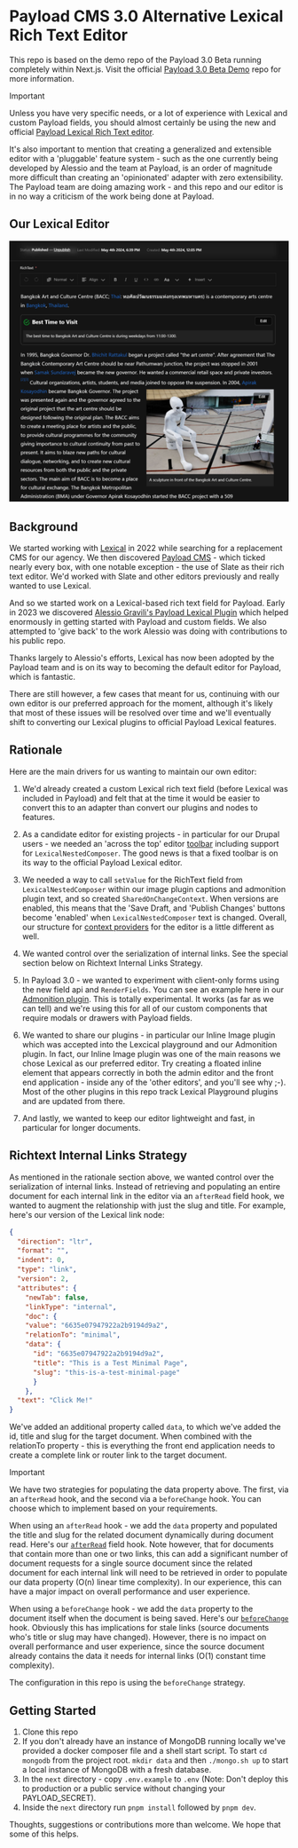 # Payload CMS 3.0 Alternative Lexical Rich Text Editor

This repo is based on the demo repo of the Payload 3.0 Beta running completely within Next.js. Visit the official [Payload 3.0 Beta Demo](https://github.com/payloadcms/payload-3.0-demo) repo for more information.

> [!IMPORTANT]
> Unless you have very specific needs, or a lot of experience with Lexical and custom Payload fields, you should almost certainly be using the new and official [Payload Lexical Rich Text editor](https://payloadcms.com/docs/lexical/overview). 
>

It's also important to mention that creating a generalized and extensible editor with a 'pluggable' feature system - such as the one currently being developed by Alessio and the team at Payload, is an order of magnitude more difficult than creating an 'opinionated' adapter with zero extensibility. The Payload team are doing amazing work - and this repo and our editor is in no way a criticism of the work being done at Payload.

## Our Lexical Editor

![Lexical Editor](/lexical-editor-screenshot.png "Lexical Editor")

## Background

We started working with [Lexical](https://lexical.dev/) in 2022 while searching for a replacement CMS for our agency. We then discovered [Payload CMS](https://payloadcms.com/) - which ticked nearly every box, with one notable exception - the use of Slate as their rich text editor. We'd worked with Slate and other editors previously and really wanted to use Lexical.

And so we started work on a Lexical-based rich text field for Payload. Early in 2023 we discovered [Alessio Gravili's Payload Lexical Plugin](https://github.com/AlessioGr/payload-plugin-lexical) which helped enormously in getting started with Payload and custom fields. We also attempted to 'give back' to the work Alessio was doing with contributions to his public repo.

Thanks largely to Alessio's efforts, Lexical has now been adopted by the Payload team and is on its way to becoming the default editor for Payload, which is fantastic.

There are still however, a few cases that meant for us, continuing with our own editor is our preferred approach for the moment, although it's likely that most of these issues will be resolved over time and we'll eventually shift to converting our Lexical plugins to official Payload Lexical features.

## Rationale

Here are the main drivers for us wanting to maintain our own editor:

1. We'd already created a custom Lexical rich text field (before Lexical was included in Payload) and felt that at the time it would be easier to convert this to an adapter than convert our plugins and nodes to features.

2. As a candidate editor for existing projects - in particular for our Drupal users - we needed an 'across the top' editor [toolbar](https://github.com/infonomic/payload-alternative-lexical-richtext-editor/blob/main/next/src/payload/adapters/richtext-lexical/field/plugins/toolbar-plugin/index.tsx) including support for `LexicalNestedComposer`. The good news is that a fixed toolbar is on its way to the official Payload Lexical editor.

3. We needed a way to call `setValue` for the RichText field from `LexicalNestedComposer` within our image plugin captions and admonition plugin text, and so created `SharedOnChangeContext`. When versions are enabled, this means that the 'Save Draft, and 'Publish Changes' buttons become 'enabled' when `LexicalNestedComposer` text is changed. Overall, our structure for [context providers](https://github.com/infonomic/payload-alternative-lexical-richtext-editor/blob/main/next/src/payload/adapters/richtext-lexical/field/editor-context.tsx) for the editor is a little different as well.

4. We wanted control over the serialization of internal links. See the special section below on Richtext Internal Links Strategy.

5. In Payload 3.0 - we wanted to experiment with client-only forms using the new field api and `RenderFields`. You can see an example here in our [Admonition plugin](https://github.com/infonomic/payload-alternative-lexical-richtext-editor/blob/main/next/src/payload/adapters/richtext-lexical/field/plugins/admonition-plugin/admonition-drawer.tsx). This is totally experimental. It works (as far as we can tell) and we're using this for all of our custom components that require modals or drawers with Payload fields.

6. We wanted to share our plugins - in particular our Inline Image plugin which was accepted into the Lexcical playground and our Admonition plugin. In fact, our Inline Image plugin was one of the main reasons we chose Lexical as our preferred editor. Try creating a floated inline element that appears correctly in both the admin editor and the front end application - inside any of the 'other editors', and you'll see why ;-).  Most of the other plugins in this repo track Lexical Playground plugins and are updated from there.

7. And lastly, we wanted to keep our editor lightweight and fast, in particular for longer documents.

## Richtext Internal Links Strategy

As mentioned in the rationale section above, we wanted control over the serialization of internal links. Instead of retrieving and populating an entire document for each internal link in the editor via an `afterRead` field hook, we wanted to augment the relationship with just the slug and title. For example, here's our version of the Lexical link node:

```json
{
  "direction": "ltr",
  "format": "",
  "indent": 0,
  "type": "link",
  "version": 2,
  "attributes": {
    "newTab": false,
    "linkType": "internal",
    "doc": {
    "value": "6635e07947922a2b9194d9a2",
    "relationTo": "minimal",
    "data": {
      "id": "6635e07947922a2b9194d9a2",
      "title": "This is a Test Minimal Page",
      "slug": "this-is-a-test-minimal-page"
      }
    },
  "text": "Click Me!"
}
```

We've added an additional property called `data`, to which we've added the id, title and slug for the target document. When combined with the relationTo property - this is everything the front end application needs to create a complete link or router link to the target document.

> [!IMPORTANT]
> We have two strategies for populating the data property above. The first, via an `afterRead` hook, and the second via a `beforeChange` hook. You can choose which to implement based on your requirements.
>

When using an `afterRead` hook -  we add the `data` property and populated the title and slug for the related document dynamically during document read. Here's our [`afterRead`](https://github.com/infonomic/payload-alternative-lexical-richtext-editor/blob/main/next/src/payload/adapters/richtext-lexical/field/lexical-after-read-populate-links.ts) field hook. Note however, that for documents that contain more than one or two links, this can add a significant number of document requests for a single source document since the related document for each internal link will need to be retrieved in order to populate our data property (O(n) linear time complexity). In our experience, this can have a major impact on overall performance and user experience.

When using a `beforeChange` hook - we add the `data` property to the document itself when the document is being saved. Here's our [`beforeChange`](https://github.com/infonomic/payload-alternative-lexical-richtext-editor/blob/main/next/src/payload/adapters/richtext-lexical/field/lexical-before-change-populate-links.ts) hook. Obviously this has implications for stale links (source documents who's title or slug may have changed). However, there is no impact on overall performance and user experience, since the source document already contains the data it needs for internal links (O(1) constant time complexity).

The configuration in this repo is using the `beforeChange` strategy.



## Getting Started

1. Clone this repo
2. If you don't already have an instance of MongoDB running locally we've provided a docker composer file and a shell start script. To start `cd mongodb` from the project root. `mkdir data` and then `./mongo.sh up` to start a local instance of MongoDB with a fresh database.
3. In the `next` directory - copy `.env.example` to `.env` (Note: Don't deploy this to production or a public service without changing your PAYLOAD_SECRET).
4. Inside the `next` directory run `pnpm install` followed by `pnpm dev`.

Thoughts, suggestions or contributions more than welcome. We hope that some of this helps. 

